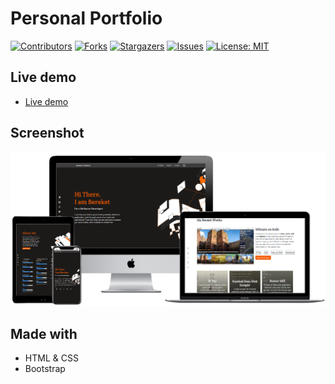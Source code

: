 # Personal Portfolio 

[![Contributors][contributors-shield]][contributors-url]
[![Forks][forks-shield]][forks-url]
[![Stargazers][stars-shield]][stars-url]
[![Issues][issues-shield]][issues-url]
[![License: MIT][license-shield]][license-url]


## Live demo
- [Live demo](https://berabjesus.github.io/Portfolio/)
## Screenshot

![screenshot](assets/images/BereketBeshane-Portfolio.png)

## Made with
- HTML & CSS
- Bootstrap




[contributors-shield]: https://github.com/Berabjesus/Portfolio
[contributors-url]: https://github.com/Berabjesus/Portfolio/contributors
[forks-shield]: https://img.shields.io/github/forks/Berabjesus/Portfolio
[forks-url]:https://github.com/Berabjesus/Portfolio/network/members
[stars-shield]: https://img.shields.io/github/stars/Berabjesus/Portfolio
[stars-url]: https://github.com/Berabjesus/Portfolio/stargazers
[issues-shield]: https://img.shields.io/github/issues/Berabjesus/Portfolio
[issues-url]: https://github.com/Berabjesus/Portfolio/issues
[license-shield]: https://img.shields.io/badge/License-MIT-yellow.svg
[license-url]: https://github.com/Berabjesus/Portfolio/development/LICENSE